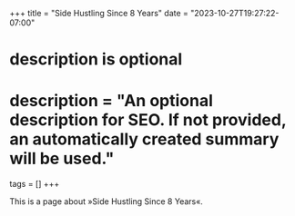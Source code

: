 +++
title = "Side Hustling Since 8 Years"
date = "2023-10-27T19:27:22-07:00"

#
# description is optional
#
# description = "An optional description for SEO. If not provided, an automatically created summary will be used."

tags = []
+++

This is a page about »Side Hustling Since 8 Years«.
